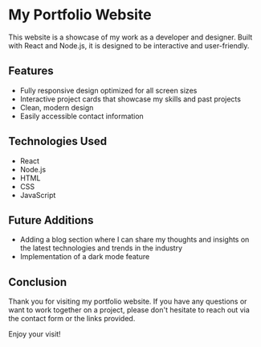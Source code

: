 # My Portfolio Website

This website is a showcase of my work as a developer and designer. Built with React and Node.js, it is designed to be interactive and user-friendly.

## Features
- Fully responsive design optimized for all screen sizes
- Interactive project cards that showcase my skills and past projects
- Clean, modern design
- Easily accessible contact information

## Technologies Used 
- React
- Node.js
- HTML
- CSS
- JavaScript

## Future Additions
- Adding a blog section where I can share my thoughts and insights on the latest technologies and trends in the industry
- Implementation of a dark mode feature

## Conclusion
Thank you for visiting my portfolio website. If you have any questions or want to work together on a project, please don't hesitate to reach out via the contact form or the links provided.

Enjoy your visit!